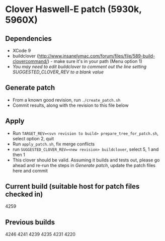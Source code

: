 # Clover Haswell-E patch (5930k, 5960X)

## Dependencies
- XCode 9
- buildclover (http://www.insanelymac.com/forum/files/file/589-build-clovercommand/) - make sure it's in your path (Menu option 1)
- *You may need to edit buildclover to comment out the line setting SUGGESTED_CLOVER_REV to a blank value*

## Generate patch
- From a known good revision, run `./create_patch.sh`
- Commit results, along with the revision to this file below

## Apply
- Run `TARGET_REV=<svn revision to build> prepare_tree_for_patch.sh`, select option 2, quit
- Run `apply_patch.sh`, fix merge conflicts
- run `SUGGESTED_CLOVER_REV=<new revision> buildclover`, select 5, 1 and then 1
- This clover should be valid.  Assuming it builds and tests out, please go ahead and re-run the steps in _Generate patch_, update the patch files here and commit

## Current build (suitable host for patch files checked in)
4259

## Previous builds
4246
4241
4239
4235
4231
4220
